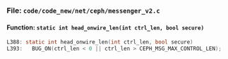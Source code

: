 ### File: `code/code_new/net/ceph/messenger_v2.c`

#### Function: `static int head_onwire_len(int ctrl_len, bool secure)`

```c
L388: static int head_onwire_len(int ctrl_len, bool secure)
L393: 	BUG_ON(ctrl_len < 0 || ctrl_len > CEPH_MSG_MAX_CONTROL_LEN);
```

